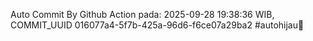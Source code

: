 Auto Commit By Github Action pada: 2025-09-28 19:38:36 WIB, COMMIT_UUID 016077a4-5f7b-425a-96d6-f6ce07a29ba2 #autohijau🗿
